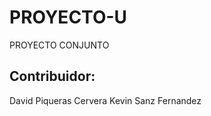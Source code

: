 # PROYECTO-U
PROYECTO CONJUNTO

Contribuidor:
-------------
David Piqueras Cervera
Kevin Sanz Fernandez
